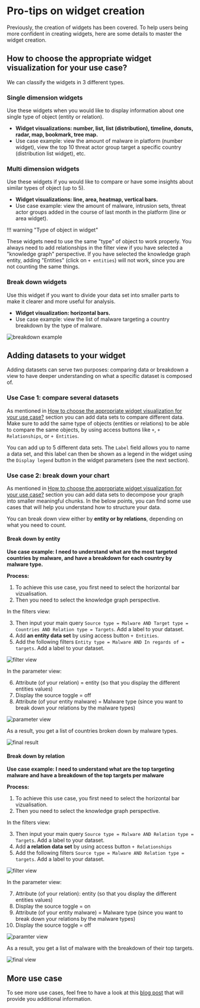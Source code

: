 # Pro-tips on widget creation

Previously, the creation of widgets has been covered. To help users being more confident in creating widgets, here are some details to master the widget creation.

<a id="howto-section"></a>
## How to choose the appropriate widget visualization for your use case?

We can classify the widgets in 3 different types.

### Single dimension widgets

Use these widgets when you would like to display information about one single type of object (entity or relation).

- **Widget visualizations: number, list, list (distribution), timeline, donuts, radar, map, bookmark, tree map.**
- Use case example: view the amount of malware in platform (number widget), view the top 10 threat actor group target a specific country (distribution list widget), etc.

### Multi dimension widgets

Use these widgets if you would like to compare or have some insights about similar types of object (up to 5).

- **Widget visualizations: line, area, heatmap, vertical bars.**
- Use case example: view the amount of malware, intrusion sets, threat actor groups added in the course of last month in the platform (line or area widget).

!!! warning "Type of object in widget"

  These widgets need to use the same "type" of object to work properly. You always need to add relationships in the filter view if you have selected a "knowledge graph" perspective. If you have selected the knowledge graph entity, adding "Entities" (click on `+ entities`) will not work, since you are not counting the same things.

### Break down widgets

Use this widget if you want to divide your data set into smaller parts to make it clearer and more useful for analysis.

- **Widget visualization: horizontal bars.**
- Use case example: view the list of malware targeting a country breakdown by the type of malware.

![breakdown example](assets/widget-breakdown-example.png)

## Adding datasets to your widget

Adding datasets can serve two purposes: comparing data or breakdown a view to have deeper understanding on what a specific dataset is composed of. 

### Use Case 1: compare several datasets

As mentioned in [How to choose the appropriate widget visualization for your use case?](#howto-section) section you can add data sets to compare different data. Make sure to add the same type of objects (entities or relations) to be able to compare the same objects, by using access buttons like `+`, `+ Relationships`, or `+ Entities`.

You can add up to 5 different data sets.  The `Label` field allows you to name a data set, and this label can then be shown as a legend in the widget using the `Display legend` button in the widget parameters (see the next section).

### Use case 2: break down your chart

As mentioned in [How to choose the appropriate widget visualization for your use case?](#howto-section) section you can add data sets to decompose your graph into smaller meaningful chunks. In the below points, you can find some use cases that will help you understand how to structure your data.

You can break down view either by **entity or by relations**, depending on what you need to count.

#### Break down by entity

**Use case example: I need to understand what are the most targeted countries by malware, and have a breakdown for each country by malware type.**

**Process:**

1. To achieve this use case, you first need to select the horizontal bar vizualisation.
2. Then you need to select the knowledge graph perspective.

In the filters view:

3. Then input your main query `Source type = Malware AND Target type = Countries AND Relation type = Targets`. Add a label to your dataset. 
4. Add **an entity data set** by using access button `+ Entities`.
5. Add the following filters `Entity type = Malware AND In regards of = targets`. Add a label to your dataset.

![filter view](assets/widget-breakdwon-by-entity-filter.png)

In the parameter view:

6. Attribute (of your relation) = entity (so that you display the different entities values)
7. Display the source toggle = off
8. Attribute (of your entity malware) = Malware type (since you want to break down your relations by the malware types)

![parameter view](assets/widget-breakdown-by-entity-parameter.png)

As a result, you get a list of countries broken down by malware types.

![final result](assets/widget-breakdown-by-entity-final.png)

#### Break down by relation

**Use case example: I need to understand what are the top targeting malware and have a breakdown of the top targets per malware**

**Process:**

1. To achieve this use case, you first need to select the horizontal bar vizualisation.
2. Then you need to select the knowledge graph perspective.

In the filters view:

3. Then input your main query `Source type = Malware AND Relation type = Targets`. Add a label to your dataset. 
4. Add **a relation data set** by using access button  `+ Relationships`
5. Add the following filters `Source type = Malware AND Relation type = targets`. Add a label to your dataset.

![filter view](assets/widget-breakdown-by-relation-filter.png)

In the parameter view:

7. Attribute (of your relation): entity (so that you display the different entities values)
8. Display the source toggle = on
9. Attribute (of your entity malware) = Malware type (since you want to break down your relations by the malware types)
10. Display the source toggle = off

![paramter view](assets/widget-breakdwon-by-relation-parameter.png)

As a result, you get a list of malware with the breakdown of their top targets.

![final view](assets/widget-breakdown-by-relation-final.png)

## More use case

To see more use cases, feel free to have a look at this [blog post](https://blog.filigran.io/new-octi-dashboards-the-first-graph-dashboarding-engine-for-the-stix-model-406e4eb5842a) that will provide you additional information.
